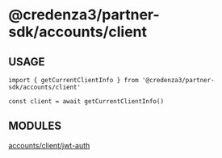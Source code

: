 # @credenza3/partner-sdk/accounts/client

## USAGE

```
import { getCurrentClientInfo } from '@credenza3/partner-sdk/accounts/client'

const client = await getCurrentClientInfo()
```

## MODULES

[accounts/client/jwt-auth](./jwt-auth/README.md)
